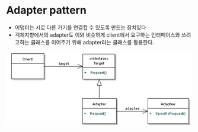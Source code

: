  # Adapter pattern
 
  - 어댑터는 서로 다른 기기를 연결할 수 있도록 만드는 장치있다
  - 객체지향에서의 adapter도 이와 비슷하게 client에서 요구하는 인터페이스와 쓰려고하는 클래스를 이어주기 위해 adapter라는 클래스를 활용한다. 

 ![adapter pattern](./adapter_pattern.png)
 
 

